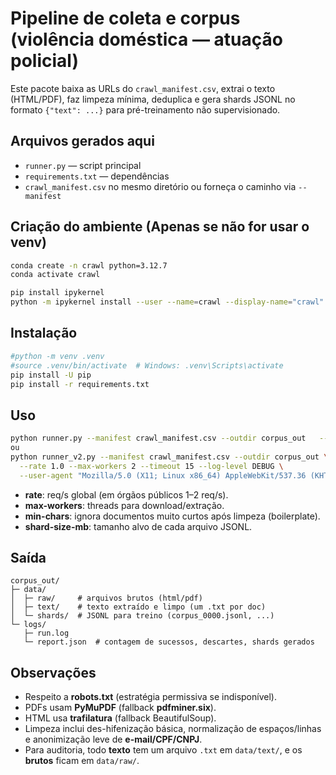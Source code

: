 # Pipeline de coleta e corpus (violência doméstica — atuação policial)

Este pacote baixa as URLs do `crawl_manifest.csv`, extrai o texto (HTML/PDF), faz limpeza mínima, deduplica e gera shards JSONL no formato `{"text": ...}` para pré-treinamento não supervisionado.

## Arquivos gerados aqui
- `runner.py` — script principal
- `requirements.txt` — dependências
- `crawl_manifest.csv` no mesmo diretório ou forneça o caminho via `--manifest`

## Criação do ambiente (Apenas se não for usar o venv)
```bash
conda create -n crawl python=3.12.7
conda activate crawl

pip install ipykernel
python -m ipykernel install --user --name=crawl --display-name="crawl"
```

## Instalação
```bash
#python -m venv .venv
#source .venv/bin/activate  # Windows: .venv\Scripts\activate
pip install -U pip
pip install -r requirements.txt
```

## Uso
```bash
python runner.py --manifest crawl_manifest.csv --outdir corpus_out   --rate 1.5 --max-workers 4 --min-chars 300 --shard-size-mb 100
ou
python runner_v2.py --manifest crawl_manifest.csv --outdir corpus_out \
  --rate 1.0 --max-workers 2 --timeout 15 --log-level DEBUG \
  --user-agent "Mozilla/5.0 (X11; Linux x86_64) AppleWebKit/537.36 (KHTML, like Gecko) Chrome/119 Safari/537.36"

```

- **rate**: req/s global (em órgãos públicos 1–2 req/s).
- **max-workers**: threads para download/extração.
- **min-chars**: ignora documentos muito curtos após limpeza (boilerplate).
- **shard-size-mb**: tamanho alvo de cada arquivo JSONL.

## Saída
```
corpus_out/
├─ data/
│  ├─ raw/     # arquivos brutos (html/pdf)
│  ├─ text/    # texto extraído e limpo (um .txt por doc)
│  └─ shards/  # JSONL para treino (corpus_0000.jsonl, ...)
└─ logs/
   ├─ run.log
   └─ report.json  # contagem de sucessos, descartes, shards gerados
```

## Observações
- Respeito a **robots.txt** (estratégia permissiva se indisponível).
- PDFs usam **PyMuPDF** (fallback **pdfminer.six**). 
- HTML usa **trafilatura** (fallback BeautifulSoup).
- Limpeza inclui des-hifenização básica, normalização de espaços/linhas e anonimização leve de **e-mail/CPF/CNPJ**.
- Para auditoria, todo **texto** tem um arquivo `.txt` em `data/text/`, e os **brutos** ficam em `data/raw/`.

